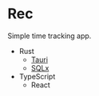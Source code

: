 # Rec

Simple time tracking app.

- Rust
  - [Tauri](https://tauri.app/)
  - [SQLx](https://github.com/launchbadge/sqlx)
- TypeScript
  - React
